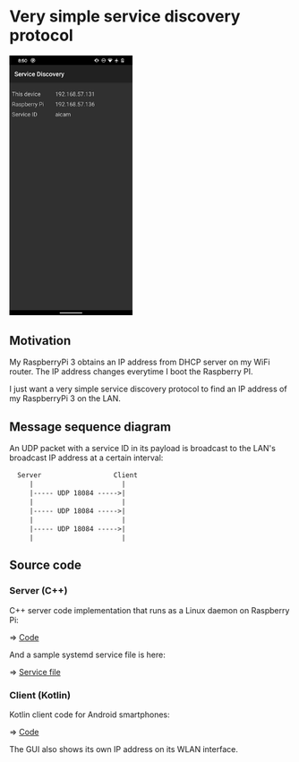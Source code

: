 # Very simple service discovery protocol

<img src="./screenshot_client.png" width=220>

## Motivation

My RaspberryPi 3 obtains an IP address from DHCP server on my WiFi router. The IP address changes everytime I boot the Raspberry PI.

I just want a very simple service discovery protocol to find an IP address of my RaspberryPi 3 on the LAN.

## Message sequence diagram

An UDP packet with a service ID in its payload is broadcast to the LAN's broadcast IP address at a certain interval:

```
  Server                  Client
     |                      |
     |----- UDP 18084 ----->|
     |                      |
     |----- UDP 18084 ----->|
     |                      |
     |----- UDP 18084 ----->|
     |                      |
```

## Source code

### Server (C++)

C++ server code implementation that runs as a Linux daemon on Raspberry Pi:

=> [Code](./server)

And a sample systemd service file is here:

=> [Service file](./systemd)

### Client (Kotlin)

Kotlin client code for Android smartphones:

=> [Code](./client)

The GUI also shows its own IP address on its WLAN interface.
